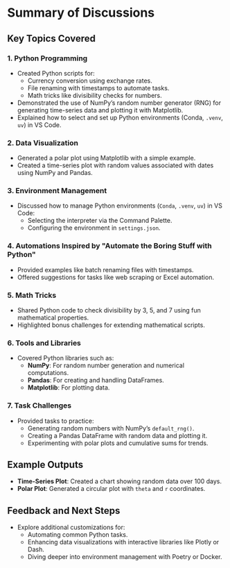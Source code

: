 # Summary of Discussions

## Key Topics Covered

### 1. **Python Programming**
- Created Python scripts for:
  - Currency conversion using exchange rates.
  - File renaming with timestamps to automate tasks.
  - Math tricks like divisibility checks for numbers.
- Demonstrated the use of NumPy’s random number generator (RNG) for generating time-series data and plotting it with Matplotlib.
- Explained how to select and set up Python environments (Conda, `.venv`, `uv`) in VS Code.

### 2. **Data Visualization**
- Generated a polar plot using Matplotlib with a simple example.
- Created a time-series plot with random values associated with dates using NumPy and Pandas.

### 3. **Environment Management**
- Discussed how to manage Python environments (`Conda`, `.venv`, `uv`) in VS Code:
  - Selecting the interpreter via the Command Palette.
  - Configuring the environment in `settings.json`.

### 4. **Automations Inspired by "Automate the Boring Stuff with Python"**
- Provided examples like batch renaming files with timestamps.
- Offered suggestions for tasks like web scraping or Excel automation.

### 5. **Math Tricks**
- Shared Python code to check divisibility by 3, 5, and 7 using fun mathematical properties.
- Highlighted bonus challenges for extending mathematical scripts.

### 6. **Tools and Libraries**
- Covered Python libraries such as:
  - **NumPy**: For random number generation and numerical computations.
  - **Pandas**: For creating and handling DataFrames.
  - **Matplotlib**: For plotting data.

### 7. **Task Challenges**
- Provided tasks to practice:
  - Generating random numbers with NumPy’s `default_rng()`.
  - Creating a Pandas DataFrame with random data and plotting it.
  - Experimenting with polar plots and cumulative sums for trends.

## Example Outputs
- **Time-Series Plot**: Created a chart showing random data over 100 days.
- **Polar Plot**: Generated a circular plot with `theta` and `r` coordinates.

## Feedback and Next Steps
- Explore additional customizations for:
  - Automating common Python tasks.
  - Enhancing data visualizations with interactive libraries like Plotly or Dash.
  - Diving deeper into environment management with Poetry or Docker.
